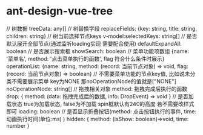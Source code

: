 # ant-design-vue-tree
// 树数据
treeData: any[]
// 树替换字段
replaceFields: {key: string, title: string, children: string}
// 树当前选择节点keys
v-model:selectedKeys: string[]
// 是否默认展开全部节点(通过监听loading实现 需要配合使用)
defaultExpandAll: boolean
// 是否展示搜索框
showSearch: boolean
// 菜单功能项数组 {name: '菜单名', method: '点击菜单执行的函数', flag 符合什么条件时展示}
operationList: {name: string, method: (record: 当前节点对象) => void, flag: (record: 当前节点对象) => boolean}
// 不需要菜单功能的节点key值, 比如说未分类不需要展示菜单 key为NONE 那noOperationNode的值就是["NONE"]
noOperationNode: string[]
// 拖拽相关对象 method: 拖拽完成后执行的函数
drop: { method: (data: 拖拽完成后的数据, info: DropEvent) => void }
// 是否加载状态 true为加载状态, false为不加载 spin框默认有240的高度 若不需要改样式即可
loading: boolean
// 是否显示折叠按钮(method: 点击按钮执行的事件, time: 动画执行时间(单位:ms) )
hidden: { method: (isShow: boolean)=>void, time: number }
